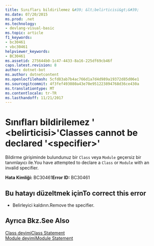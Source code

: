 ```yaml
---
title: Sınıfları bildirilemez &#39; &lt;belirticisi&gt;&#39;
ms.date: 07/20/2015
ms.prod: .net
ms.technology:
- devlang-visual-basic
ms.topic: article
f1_keywords:
- bc30461
- vbc30461
helpviewer_keywords:
- BC30461
ms.assetid: 275644b0-1c47-4433-8a16-225df69cb46f
caps.latest.revision: 8
author: dotnet-bot
ms.author: dotnetcontent
ms.openlocfilehash: 5cfd83ab7b4ac766d1a7d4d989a19372d85d06e1
ms.sourcegitcommit: 4f3fef493080a43e70e951223894768d36ce430a
ms.translationtype: MT
ms.contentlocale: tr-TR
ms.lasthandoff: 11/21/2017
---
```

# <a name="classes-cannot-be-declared-39ltspecifiergt39"></a><span data-ttu-id="722ec-102">Sınıfları bildirilemez &#39; &lt;belirticisi&gt;&#39;</span><span class="sxs-lookup"><span data-stu-id="722ec-102">Classes cannot be declared &#39;&lt;specifier&gt;&#39;</span></span>
<span data-ttu-id="722ec-103">Bildirme girişiminde bulundunuz bir `Class` veya `Module` geçersiz bir tanımlayıcı ile.</span><span class="sxs-lookup"><span data-stu-id="722ec-103">You have attempted to declare a `Class` or `Module` with an invalid specifier.</span></span>  
  
 <span data-ttu-id="722ec-104">**Hata Kimliği:** BC30461</span><span class="sxs-lookup"><span data-stu-id="722ec-104">**Error ID:** BC30461</span></span>  
  
## <a name="to-correct-this-error"></a><span data-ttu-id="722ec-105">Bu hatayı düzeltmek için</span><span class="sxs-lookup"><span data-stu-id="722ec-105">To correct this error</span></span>  
  
-   <span data-ttu-id="722ec-106">Belirleyici kaldırın.</span><span class="sxs-lookup"><span data-stu-id="722ec-106">Remove the specifier.</span></span>  
  
## <a name="see-also"></a><span data-ttu-id="722ec-107">Ayrıca Bkz.</span><span class="sxs-lookup"><span data-stu-id="722ec-107">See Also</span></span>  
 [<span data-ttu-id="722ec-108">Class deyimi</span><span class="sxs-lookup"><span data-stu-id="722ec-108">Class Statement</span></span>](../../visual-basic/language-reference/statements/class-statement.md)  
 [<span data-ttu-id="722ec-109">Module deyimi</span><span class="sxs-lookup"><span data-stu-id="722ec-109">Module Statement</span></span>](../../visual-basic/language-reference/statements/module-statement.md)
